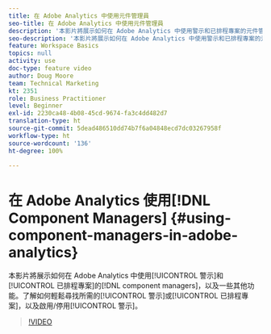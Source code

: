 ```yaml
---
title: 在 Adobe Analytics 中使用元件管理員
seo-title: 在 Adobe Analytics 中使用元件管理員
description: '本影片將展示如何在 Adobe Analytics 中使用警示和已排程專案的元件管理員，以及一些其他功能。了解如何輕鬆尋找所需的警示或已排程專案，以及啟用/停用警示。 '
seo-description: '本影片將展示如何在 Adobe Analytics 中使用警示和已排程專案的元件管理員，以及一些其他功能。了解如何輕鬆尋找所需的警示或已排程專案，以及啟用/停用警示。 '
feature: Workspace Basics
topics: null
activity: use
doc-type: feature video
author: Doug Moore
team: Technical Marketing
kt: 2351
role: Business Practitioner
level: Beginner
exl-id: 2230ca48-4b08-45cd-9674-fa3c4dd482d7
translation-type: ht
source-git-commit: 5dead486510dd74b7f6a04848ecd7dc03267958f
workflow-type: ht
source-wordcount: '136'
ht-degree: 100%

---
```


# 在 Adobe Analytics 使用[!DNL Component Managers] {#using-component-managers-in-adobe-analytics}

本影片將展示如何在 Adobe Analytics 中使用[!UICONTROL 警示]和[!UICONTROL 已排程專案]的[!DNL component managers]，以及一些其他功能。了解如何輕鬆尋找所需的[!UICONTROL 警示]或[!UICONTROL 已排程專案]，以及啟用/停用[!UICONTROL 警示]。

>[!VIDEO](https://video.tv.adobe.com/v/24068/?quality=12)

